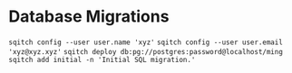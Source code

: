 # Database Migrations
`sqitch config --user user.name 'xyz'`
`sqitch config --user user.email 'xyz@xyz.xyz'`
`sqitch deploy db:pg://postgres:password@localhost/ming`
`sqitch add initial -n 'Initial SQL migration.'`